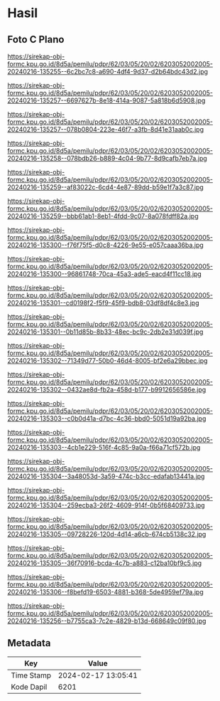 # Hasil

## Foto C Plano

https://sirekap-obj-formc.kpu.go.id/8d5a/pemilu/pdpr/62/03/05/20/02/6203052002005-20240216-135255--6c2bc7c8-a690-4df4-9d37-d2b64bdc43d2.jpg

https://sirekap-obj-formc.kpu.go.id/8d5a/pemilu/pdpr/62/03/05/20/02/6203052002005-20240216-135257--6697627b-8e18-414a-9087-5a818b6d5908.jpg

https://sirekap-obj-formc.kpu.go.id/8d5a/pemilu/pdpr/62/03/05/20/02/6203052002005-20240216-135257--078b0804-223e-46f7-a3fb-8d41e31aab0c.jpg

https://sirekap-obj-formc.kpu.go.id/8d5a/pemilu/pdpr/62/03/05/20/02/6203052002005-20240216-135258--078bdb26-b889-4c04-9b77-8d9cafb7eb7a.jpg

https://sirekap-obj-formc.kpu.go.id/8d5a/pemilu/pdpr/62/03/05/20/02/6203052002005-20240216-135259--af83022c-6cd4-4e87-89dd-b59e1f7a3c87.jpg

https://sirekap-obj-formc.kpu.go.id/8d5a/pemilu/pdpr/62/03/05/20/02/6203052002005-20240216-135259--bbb61ab1-8eb1-4fdd-9c07-8a078fdff82a.jpg

https://sirekap-obj-formc.kpu.go.id/8d5a/pemilu/pdpr/62/03/05/20/02/6203052002005-20240216-135300--f76f75f5-d0c8-4226-9e55-e057caaa36ba.jpg

https://sirekap-obj-formc.kpu.go.id/8d5a/pemilu/pdpr/62/03/05/20/02/6203052002005-20240216-135300--96861748-70ca-45a3-ade5-eacd4f11cc18.jpg

https://sirekap-obj-formc.kpu.go.id/8d5a/pemilu/pdpr/62/03/05/20/02/6203052002005-20240216-135301--cd0198f2-f5f9-45f9-bdb8-03df8df4c8e3.jpg

https://sirekap-obj-formc.kpu.go.id/8d5a/pemilu/pdpr/62/03/05/20/02/6203052002005-20240216-135301--0b11d85b-8b33-48ec-bc9c-2db2e31d039f.jpg

https://sirekap-obj-formc.kpu.go.id/8d5a/pemilu/pdpr/62/03/05/20/02/6203052002005-20240216-135302--71349d77-50b0-46d4-8005-bf2e6a29bbec.jpg

https://sirekap-obj-formc.kpu.go.id/8d5a/pemilu/pdpr/62/03/05/20/02/6203052002005-20240216-135302--0432ae8d-fb2a-458d-b177-b9912656586e.jpg

https://sirekap-obj-formc.kpu.go.id/8d5a/pemilu/pdpr/62/03/05/20/02/6203052002005-20240216-135303--c0b0d41a-d7bc-4c36-bbd0-5051d19a92ba.jpg

https://sirekap-obj-formc.kpu.go.id/8d5a/pemilu/pdpr/62/03/05/20/02/6203052002005-20240216-135303--4cb1e229-516f-4c85-9a0a-f66a71cf572b.jpg

https://sirekap-obj-formc.kpu.go.id/8d5a/pemilu/pdpr/62/03/05/20/02/6203052002005-20240216-135304--3a48053d-3a59-474c-b3cc-edafab13441a.jpg

https://sirekap-obj-formc.kpu.go.id/8d5a/pemilu/pdpr/62/03/05/20/02/6203052002005-20240216-135304--259ecba3-26f2-4609-914f-0b5f68409733.jpg

https://sirekap-obj-formc.kpu.go.id/8d5a/pemilu/pdpr/62/03/05/20/02/6203052002005-20240216-135305--09728226-120d-4d14-a6cb-674cb5138c32.jpg

https://sirekap-obj-formc.kpu.go.id/8d5a/pemilu/pdpr/62/03/05/20/02/6203052002005-20240216-135305--36f70916-bcda-4c7b-a883-c12ba10bf9c5.jpg

https://sirekap-obj-formc.kpu.go.id/8d5a/pemilu/pdpr/62/03/05/20/02/6203052002005-20240216-135306--f8befd19-6503-4881-b368-5de4959ef79a.jpg

https://sirekap-obj-formc.kpu.go.id/8d5a/pemilu/pdpr/62/03/05/20/02/6203052002005-20240216-135256--b7755ca3-7c2e-4829-b13d-668649c09f80.jpg


## Metadata

| Key        | Value               |
| ---------- | ------------------- |
| Time Stamp | 2024-02-17 13:05:41 |
| Kode Dapil | 6201                |



